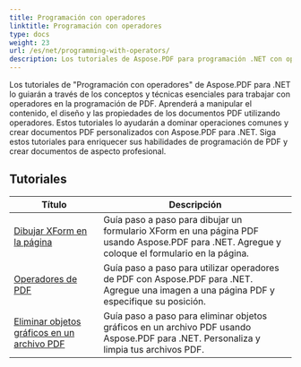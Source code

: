 ```yaml
---
title: Programación con operadores
linktitle: Programación con operadores
type: docs
weight: 23
url: /es/net/programming-with-operators/
description: Los tutoriales de Aspose.PDF para programación .NET con operadores le enseñan las técnicas esenciales para trabajar con operadores en la programación de PDF.
---
```


Los tutoriales de "Programación con operadores" de Aspose.PDF para .NET lo guiarán a través de los conceptos y técnicas esenciales para trabajar con operadores en la programación de PDF. Aprenderá a manipular el contenido, el diseño y las propiedades de los documentos PDF utilizando operadores. Estos tutoriales lo ayudarán a dominar operaciones comunes y crear documentos PDF personalizados con Aspose.PDF para .NET. Siga estos tutoriales para enriquecer sus habilidades de programación de PDF y crear documentos de aspecto profesional.

## Tutoriales
| Título | Descripción |
| --- | --- | 
| [Dibujar XForm en la página](./draw-xform-on-page/) | Guía paso a paso para dibujar un formulario XForm en una página PDF usando Aspose.PDF para .NET. Agregue y coloque el formulario en la página. |  
| [Operadores de PDF](./pdf-operators/) | Guía paso a paso para utilizar operadores de PDF con Aspose.PDF para .NET. Agregue una imagen a una página PDF y especifique su posición. |  
| [Eliminar objetos gráficos en un archivo PDF](./remove-graphics-objects/) | Guía paso a paso para eliminar objetos gráficos en un archivo PDF usando Aspose.PDF para .NET. Personaliza y limpia tus archivos PDF. |  